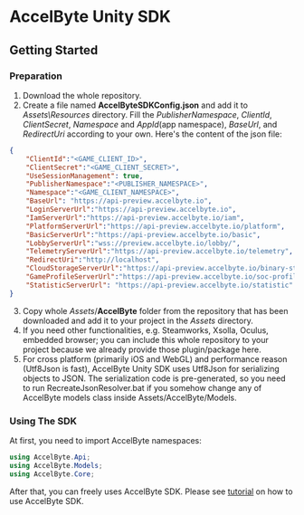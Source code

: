 # AccelByte Unity SDK

## Getting Started

### Preparation

1. Download the whole repository.
2. Create a file named **AccelByteSDKConfig.json** and add it to *Assets\Resources* directory. Fill the _PublisherNamespace_, _ClientId_, _ClientSecret_, _Namespace_ and _AppId_(app namespace), _BaseUrl_, and _RedirectUri_ according to your own. Here's the content of the json file:

```json
{
    "ClientId":"<GAME_CLIENT_ID>",
    "ClientSecret":"<GAME_CLIENT_SECRET>",
    "UseSessionManagement": true,
    "PublisherNamespace":"<PUBLISHER_NAMESPACE>",
    "Namespace":"<GAME_CLIENT_NAMESPACE>",
    "BaseUrl": "https://api-preview.accelbyte.io",
    "LoginServerUrl":"https://api-preview.accelbyte.io",
    "IamServerUrl":"https://api-preview.accelbyte.io/iam",
    "PlatformServerUrl":"https://api-preview.accelbyte.io/platform",
    "BasicServerUrl":"https://api-preview.accelbyte.io/basic",
    "LobbyServerUrl":"wss://preview.accelbyte.io/lobby/",
    "TelemetryServerUrl":"https://api-preview.accelbyte.io/telemetry",
    "RedirectUri":"http://localhost",
    "CloudStorageServerUrl":"https://api-preview.accelbyte.io/binary-store",
    "GameProfileServerUrl":"https://api-preview.accelbyte.io/soc-profile",
    "StatisticServerUrl": "https://api-preview.accelbyte.io/statistic"
}
```

3. Copy whole *Assets*/**AccelByte** folder from the repository that has been downloaded and add it to your project in the *Assets* directory.
4. If you need other functionalities, e.g. Steamworks, Xsolla, Oculus, embedded browser; you can include this whole repository to your project because we already provide those plugin/package here.
5. For cross platform (primarily iOS and WebGL) and performance reason (Utf8Json is fast), AccelByte Unity SDK uses Utf8Json for serializing objects to JSON. The serialization code is pre-generated, so you need to run RecreateJsonResolver.bat if you somehow change any of AccelByte models class inside Assets/AccelByte/Models.

### Using The SDK

At first, you need to import AccelByte namespaces:

```csharp
using AccelByte.Api;
using AccelByte.Models;
using AccelByte.Core;
```

After that, you can freely uses AccelByte SDK. Please see [tutorial](docs/tutorial.md) on how to use AccelByte SDK.
